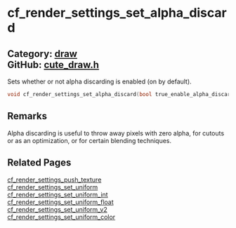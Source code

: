 [//]: # (This file is automatically generated by Cute Framework's docs parser.)
[//]: # (Do not edit this file by hand!)
[//]: # (See: https://github.com/RandyGaul/cute_framework/blob/master/samples/docs_parser.cpp)
[](../header.md ':include')

# cf_render_settings_set_alpha_discard

Category: [draw](/api_reference?id=draw)  
GitHub: [cute_draw.h](https://github.com/RandyGaul/cute_framework/blob/master/include/cute_draw.h)  
---

Sets whether or not alpha discarding is enabled (on by default).

```cpp
void cf_render_settings_set_alpha_discard(bool true_enable_alpha_discard);
```

## Remarks

Alpha discarding is useful to throw away pixels with zero alpha, for cutouts or as an optimization, or for certain blending techniques.

## Related Pages

[cf_render_settings_push_texture](/draw/cf_render_settings_push_texture.md)  
[cf_render_settings_set_uniform](/draw/cf_render_settings_set_uniform.md)  
[cf_render_settings_set_uniform_int](/draw/cf_render_settings_set_uniform_int.md)  
[cf_render_settings_set_uniform_float](/draw/cf_render_settings_set_uniform_float.md)  
[cf_render_settings_set_uniform_v2](/draw/cf_render_settings_set_uniform_v2.md)  
[cf_render_settings_set_uniform_color](/draw/cf_render_settings_set_uniform_color.md)  
